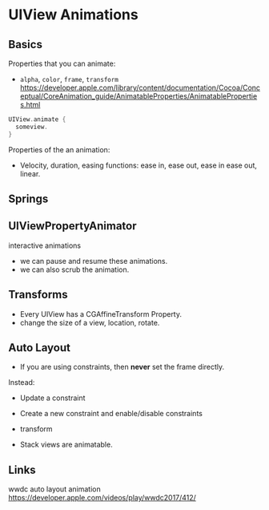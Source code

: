 # UIView Animations

## Basics

Properties that you can animate:
* `alpha`, `color`, `frame`, `transform`
https://developer.apple.com/library/content/documentation/Cocoa/Conceptual/CoreAnimation_guide/AnimatableProperties/AnimatableProperties.html

```swift
UIView.animate {
  someview.
}
```

Properties of the an animation:
* Velocity, duration, easing functions: ease in, ease out, ease in ease out, linear.

## Springs

## UIViewPropertyAnimator

interactive animations

* we can pause and resume these animations.
* we can also scrub the animation.

## Transforms

* Every UIView has a CGAffineTransform Property.
* change the size of a view, location, rotate.


## Auto Layout

* If you are using constraints, then **never** set the frame directly. 

Instead:
* Update a constraint
* Create a new constraint and enable/disable constraints
* transform

* Stack views are animatable.

## Links

wwdc auto layout animation https://developer.apple.com/videos/play/wwdc2017/412/